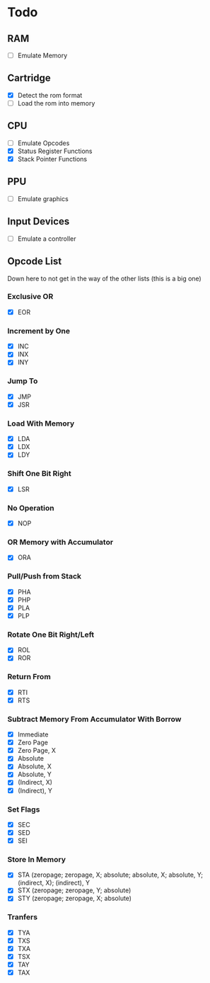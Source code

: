 
# Todo

## RAM

- [ ] Emulate Memory

## Cartridge

- [X] Detect the rom format
- [ ] Load the rom into memory

## CPU

- [ ] Emulate Opcodes
- [X] Status Register Functions
- [X] Stack Pointer Functions

## PPU

- [ ] Emulate graphics

## Input Devices

- [ ] Emulate a controller


## Opcode List

Down here to not get in the way of the other lists (this is a big one)

### Exclusive OR

- [X] EOR

### Increment by One

- [X] INC
- [X] INX
- [X] INY

### Jump To

- [X] JMP
- [X] JSR

### Load With Memory

- [X] LDA
- [X] LDX
- [X] LDY

### Shift One Bit Right

- [X] LSR

### No Operation

- [X] NOP

### OR Memory with Accumulator

- [X] ORA

### Pull/Push from Stack

- [X] PHA
- [X] PHP
- [X] PLA
- [X] PLP

### Rotate One Bit Right/Left

- [X] ROL
- [X] ROR

### Return From

- [X] RTI
- [X] RTS

### Subtract Memory From Accumulator With Borrow

- [X] Immediate
- [X] Zero Page
- [X] Zero Page, X
- [X] Absolute
- [X] Absolute, X
- [X] Absolute, Y
- [X] (Indirect, X)
- [X] (Indirect), Y

### Set Flags 

- [X] SEC
- [X] SED
- [X] SEI

### Store In Memory

- [X] STA (zeropage; zeropage, X; absolute; absolute, X; absolute, Y; (indirect, X); (indirect), Y
- [X] STX (zeropage; zeropage, Y; absolute)
- [X] STY (zeropage; zeropage, X; absolute)

### Tranfers

- [X] TYA
- [X] TXS
- [X] TXA
- [X] TSX
- [X] TAY
- [X] TAX
